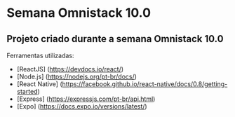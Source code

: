 # Semana Omnistack 10.0
## Projeto criado durante a semana Omnistack 10.0

Ferramentas utilizadas:

* [ReactJS] (https://devdocs.io/react/)
* [Node.js] (https://nodejs.org/pt-br/docs/)
* [React Native] (https://facebook.github.io/react-native/docs/0.8/getting-started)
* [Express] (https://expressjs.com/pt-br/api.html)
* [Expo] (https://docs.expo.io/versions/latest/)
